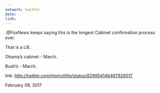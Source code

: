 ```yaml
---
network: twitter
date:
link:
---
```

.@FoxNews keeps saying this is the longest Cabinet confirmation process ever. 

That is a LIE. 

Obama’s cabinet - March. 

Bush’s - March. 

link: http://twitter.com/jimmylittle/status/829954146467926017 

February 09, 2017